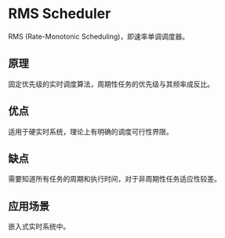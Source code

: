 # RMS Scheduler

RMS (Rate-Monotonic Scheduling)，即速率单调调度器。

## 原理

固定优先级的实时调度算法，周期性任务的优先级与其频率成反比。

## 优点

适用于硬实时系统，理论上有明确的调度可行性界限。

## 缺点

需要知道所有任务的周期和执行时间，对于非周期性任务适应性较差。

## 应用场景

嵌入式实时系统中。